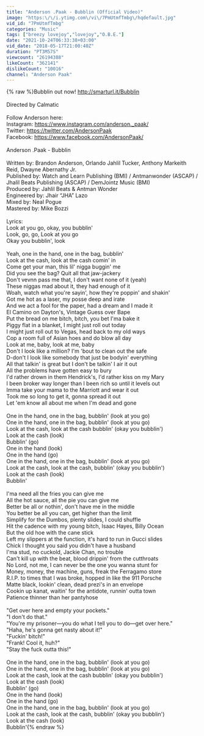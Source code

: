 ```yaml
---
title: "Anderson .Paak - Bubblin (Official Video)"
image: "https:\/\/i.ytimg.com\/vi\/7PmUtmfTmbg\/hqdefault.jpg"
vid_id: "7PmUtmfTmbg"
categories: "Music"
tags: ["breezy lovejoy","lovejoy","O.B.E."]
date: "2021-10-24T06:33:38+03:00"
vid_date: "2018-05-17T21:00:40Z"
duration: "PT3M57S"
viewcount: "26194388"
likeCount: "362141"
dislikeCount: "10016"
channel: "Anderson Paak"
---
```

{% raw %}Bubblin out now! <a rel="nofollow" target="blank" href="http://smarturl.it/Bubblin">http://smarturl.it/Bubblin</a><br /><br />Directed by Calmatic<br /><br />Follow Anderson here:<br />Instagram: <a rel="nofollow" target="blank" href="https://www.instagram.com/anderson._paak/">https://www.instagram.com/anderson._paak/</a><br />Twitter: <a rel="nofollow" target="blank" href="https://twitter.com/AndersonPaak">https://twitter.com/AndersonPaak</a><br />Facebook: <a rel="nofollow" target="blank" href="https://www.facebook.com/AndersonPaak/">https://www.facebook.com/AndersonPaak/</a><br /><br />Anderson .Paak - Bubblin<br /><br />Written by: Brandon Anderson, Orlando Jahlil Tucker, Anthony Markeith Reid, Dwayne Abernathy Jr.<br />Published by: Watch and Learn Publishing (BMI) / Antmanwonder (ASCAP) / Jhalil Beats Publishing (ASCAP) / DemJointz Music (BMI)<br />Produced by: Jahlil Beats &amp; Antman Wonder<br />Engineered by: Jhair “JHA” Lazo<br />Mixed by: Neal Pogue<br />Mastered by: Mike Bozzi<br /><br />Lyrics:<br />Look at you go, okay, you bubblin'<br />Look, go, go, Look at you go<br />Okay you bubblin', look<br /><br />Yeah, one in the hand, one in the bag, bubblin'<br />Look at the cash, look at the cash comin' in<br />Come get your man, this lil' nigga buggin' me<br />Did you see the bag? Quit all that jaw-jackery<br />Don't vevnn pass me that, I don't want none of it (yeah)<br />These niggas mad about it, they had enough of it<br />Woah, watch what you're sayin', how they're poppin' and shakin'<br />Got me hot as a laser, my posse deep and irate<br />And we act a fool for the paper, had a dream and I made it<br />El Camino on Dayton's, Vintage Guess over Bape<br />Put the bread on me bitch, bitch, you bet I'ma bake it<br />Piggy flat in a blanket, I might just roll out today<br />I might just roll out to Vegas, head back to my old ways<br />Cop a room full of Asian hoes and do blow all day<br />Look at me, baby, look at me, baby<br />Don't I look like a million? I'm 'bout to clean out the safe<br />D-don't I look like somebody that just be bodyin' everything<br />All that talkin' is great but I don't be talkin' I air it out<br />All the problems have gotten easy to bury<br />I'd rather drown in them Hendrick's, I'd rather kiss on my Mary<br />I been broker way longer than I been rich so until it levels out<br />Imma take your mama to the Marriott and wear it out<br />Took me so long to get it, gonna spread it out<br />Let 'em know all about me when I'm dead and gone<br /><br />One in the hand, one in the bag, bubblin' (look at you go)<br />One in the hand, one in the bag, bubblin' (look at you go)<br />Look at the cash, look at the cash bubblin' (okay you bubblin')<br />Look at the cash (look)<br />Bubblin' (go)<br />One in the hand (look)<br />One in the hand (go)<br />One in the hand, one in the bag, bubblin' (look at you go)<br />Look at the cash, look at the cash, bubblin' (okay you bubblin')<br />Look at the cash (look)<br />Bubblin'<br /><br />I'ma need all the fries you can give me<br />All the hot sauce, all the pie you can give me<br />Better be all or nothin', don't have me in the middle<br />You better be all you can, get higher than the limit<br />Simplify for the Dumbos, plenty slides, I could shuffle<br />Hit the cadence with my young bitch, Isaac Hayes, Billy Ocean<br />But the old hoe with the cane stick<br />Left my slippers at the function, it's hard to run in Gucci slides<br />Chick I thought you said you didn't have a husband<br />I'ma stud, no cuckold, Jackie Chan, no trouble<br />Can't kill up with the beat, blood drippin' from the cutthroats<br />No Lord, not me, I can never be the one you wanna stunt for<br />Money, money, the machine, guns, freak the Ferragamo store<br />R.I.P. to times that I was broke, hopped in like the 911 Porsche<br />Matte black, lookin' clean, dead prezi's in an envelope<br />Cookin up kanat, waitin' for the antidote, runnin' outta town<br />Patience thinner than her pantyhose<br /><br />&quot;Get over here and empty your pockets.&quot;<br />&quot;I don't do that.&quot;<br />&quot;You're my prisoner—you do what I tell you to do—get over here.&quot;<br />&quot;Haha, he's gonna get nasty about it!&quot;<br />&quot;Fuckin' bitch!&quot;<br />&quot;Frank! Cool it, huh?&quot;<br />&quot;Stay the fuck outta this!&quot;<br /><br />One in the hand, one in the bag, bubblin' (look at you go)<br />One in the hand, one in the bag, bubblin' (look at you go)<br />Look at the cash, look at the cash bubblin' (okay you bubblin')<br />Look at the cash (look)<br />Bubblin' (go)<br />One in the hand (look)<br />One in the hand (go)<br />One in the hand, one in the bag, bubblin' (look at you go)<br />Look at the cash, look at the cash, bubblin' (okay you bubblin')<br />Look at the cash (look)<br />Bubblin'{% endraw %}
